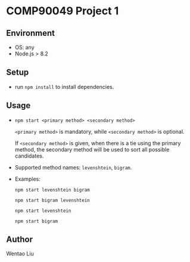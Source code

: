 # COMP90049 Project 1 

## Environment

* OS: any
* Node.js > 8.2

## Setup

* run `npm install` to install dependencies.

## Usage

* `npm start <primary method> <secondary method>`

    `<primary method>` is mandatory, while `<secondary method>` is optional.

    If `<secondary method>` is given, when there is a tie using the primary method, the secondary method will be used to sort all possible candidates.

* Supported method names: `levenshtein`, `bigram`.

* Examples: 
    
    `npm start levenshtein bigram`

    `npm start bigram levenshtein`

    `npm start levenshtein`

    `npm start bigram`
 
## Author

Wentao Liu